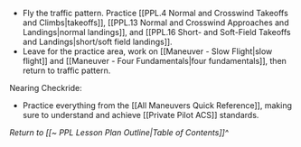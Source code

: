 - Fly the traffic pattern. Practice [[PPL.4 Normal and Crosswind Takeoffs and Climbs|takeoffs]], [[PPL.13 Normal and Crosswind Approaches and Landings|normal landings]], and [[PPL.16 Short- and Soft-Field Takeoffs and Landings|short/soft field landings]].
- Leave for the practice area, work on [[Maneuver - Slow Flight|slow flight]] and [[Maneuver - Four Fundamentals|four fundamentals]], then return to traffic pattern.

Nearing Checkride:
- Practice everything from the [[All Maneuvers Quick Reference]], making sure to understand and achieve [[Private Pilot ACS]] standards.


*Return to [[~ PPL Lesson Plan Outline|Table of Contents]]^*
